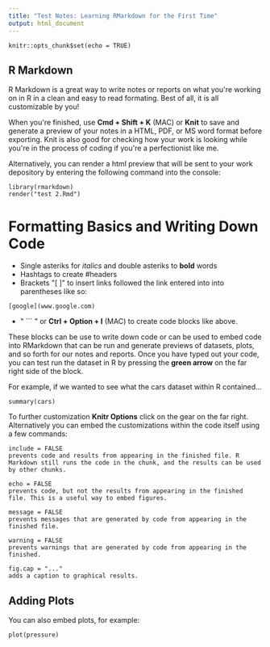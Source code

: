 ```yaml
---
title: "Test Notes: Learning RMarkdown for the First Time"
output: html_document
---
```


```{r setup, include=FALSE}
knitr::opts_chunk$set(echo = TRUE)
```

## R Markdown

R Markdown is a great way to write notes or reports on what you're working on in R in a clean and easy to read formating. Best of all, it is all customizable by you!


When you're finished, use **Cmd + Shift + K** (MAC) or **Knit** to save and generate a preview of your notes in a HTML, PDF, or MS word format before exporting. Knit is also good for checking how your work is looking while you're in the process of coding if you're a perfectionist like me.

Alternatively, you can render a html preview that will be sent to your work depository by entering the following command into the console:

```
library(rmarkdown)
render("test 2.Rmd")
```

# Formatting Basics and Writing Down Code

- Single asteriks for *italics* and double asteriks to **bold** words
- Hashtags to create #headers
- Brackets "[ ]" to insert links followed the link entered into into parentheses like so:
```
[google](www.google.com)
```
- " ``` " or **Ctrl + Option + I** (MAC) to create code blocks like above.

These blocks can be use to write down code or can be used to embed code into RMarkdown that can be run and generate previews of datasets, plots, and so forth for our notes and reports. Once you have typed out your code, you can test run the dataset in R by pressing the **green arrow** on the far right side of the block. 

For example, if we wanted to see what the cars dataset within R contained...
```{r cars}
summary(cars)
```

To further customization **Knitr Options** click on the gear on the far right. Alternatively you can embed the customizations within the code itself using a few commands:

```{knitr option commands and explanations}
include = FALSE
prevents code and results from appearing in the finished file. R Markdown still runs the code in the chunk, and the results can be used by other chunks.

echo = FALSE
prevents code, but not the results from appearing in the finished file. This is a useful way to embed figures.

message = FALSE
prevents messages that are generated by code from appearing in the finished file.

warning = FALSE
prevents warnings that are generated by code from appearing in the finished.

fig.cap = "..." 
adds a caption to graphical results.

```


## Adding Plots

You can also embed plots, for example:
```{r pressure, echo=FALSE}
plot(pressure)
```

